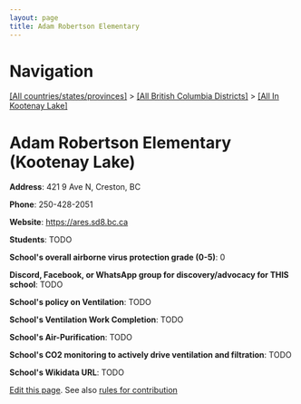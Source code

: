 ```yaml
---
layout: page
title: Adam Robertson Elementary
---
```

# Navigation

[[All countries/states/provinces]](../../..) > [[All British Columbia Districts]](../..) > [[All In Kootenay Lake]](..)

# Adam Robertson Elementary (Kootenay Lake)

**Address**: 421 9 Ave N, Creston, BC

**Phone**: 250-428-2051

**Website**: <https://ares.sd8.bc.ca>

**Students**: TODO

**School's overall airborne virus protection grade (0-5)**: 0

**Discord, Facebook, or WhatsApp group for discovery/advocacy for THIS school**: TODO

**School's policy on Ventilation**: TODO

**School's Ventilation Work Completion**: TODO

**School's Air-Purification**: TODO

**School's CO2 monitoring to actively drive ventilation and filtration**: TODO

**School's Wikidata URL**: TODO


[Edit this page](https://github.com/ventilate-schools/BC/edit/main/./Kootenay_Lake/Adam_Robertson_Elementary.md). See also [rules for contribution](../../../contribution-rules/)
